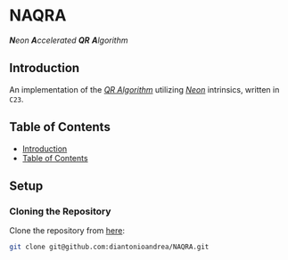 # NAQRA

_**N**eon **A**ccelerated **QR** **A**lgorithm_

## Introduction

An implementation of the [_QR Algorithm_](https://en.wikipedia.org/wiki/QR_algorithm) utilizing [_Neon_](https://developer.arm.com/Architectures/Neon) intrinsics, written in `C23`.

## Table of Contents

- [Introduction](#introduction)
- [Table of Contents](#table-of-contents)

## Setup

### Cloning the Repository

Clone the repository from [here](https://github.com/diantonioandrea/NAQRA):

```bash
git clone git@github.com:diantonioandrea/NAQRA.git
```
